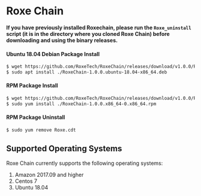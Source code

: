 # Roxe Chain


**If you have previously installed Roxechain, please run the `Roxe_uninstall` script (it is in the directory where you cloned Roxe Chain) before downloading and using the binary releases.**

#### Ubuntu 18.04 Debian Package Install


```sh
$ wget https://github.com/RoxeTech/RoxeChain/releases/download/v1.0.0/RoxeChain-1.0.0.ubuntu-18.04-x86_64.deb
$ sudo apt install ./RoxeChain-1.0.0.ubuntu-18.04-x86_64.deb
```


#### RPM Package Install

```sh
$ wget https://github.com/RoxeTech/RoxeChain/releases/download/v1.0.0/RoxeChain-1.0.0.x86_64-0.x86_64.rpm
$ sudo yum install ./RoxeChain-1.0.0.x86_64-0.x86_64.rpm
```

#### RPM Package Uninstall

```sh
$ sudo yum remove Roxe.cdt
```

## Supported Operating Systems

Roxe Chain currently supports the following operating systems:

1. Amazon 2017.09 and higher
2. Centos 7
3. Ubuntu 18.04

